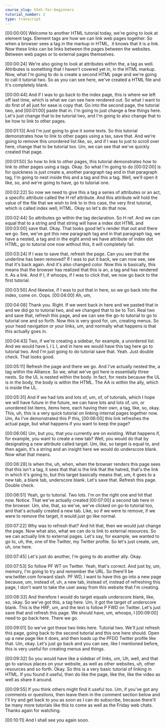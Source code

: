 ```yaml
---
course_slug: html-for-beginners
tutorial_number: 2
type: transcript
---
```

[00:00:00] Welcome to another HTML tutorial today, we're going to look at element tags. Element tags are how we can link web pages together. So when a browser sees a tag in the markup in HTML,  it knows that it is a link. Now these links can be links between the pages between the websites. Between web pages or to external pages themselves.

[00:00:24] We're also going to look at attributes within the, a tag as well. Attributes is something that I haven't covered yet in, in the HTML markup. Now, what I'm going to do is create a second HTML page and we're going to call it tutorial two. So as you can see here, we've created a HTML file and it's completely blank.

[00:00:44] And if I was to go back to the index page, this is where we left off last time, which is what we can see here rendered out. So what I want to do first of all just for ease is copy that. Go into the second page, the tutorial two, and [00:01:00] paste that in. I'm going to just change a few things here. Let's just change that to be tutorial two, and I'm going to also change that to be how to link to other pages.

[00:01:13] And I'm just going to give it some texts. So this tutorial demonstrates how to link to other pages using a tax, save that. And we're going to remove this unordered list like, so, and if I was to just to scroll over here, change that to be tutorial too. Um, we can see that we've quickly created that page.

[00:01:50] So how to link to other pages, this tutorial demonstrates how to link to other pages using a tags. Okay. So what I'm going to do [00:02:00] is for quickness is just create a, another paragraph tag and in that paragraph tag, I'm going to nest inside this and a tag and this a tag. Well, we'll open it like, so, and we're going to have, go to tutorial one.

[00:02:22] So now we need to give this a tag a series of attributes or an act, a specific attribute called the H ref attribute. And this attribute will hold the value of the file that we wish to link to in this case, the very first tutorial, which is called index well, HTML. Okay so let's do that now.

[00:02:44] So attributes go within the tag declaration. So H ref. And we can equal that to a string and that string will have a index dot HTML and [00:03:00] save that. Okay. That looks good let's render that out and there we go. See, we've got this new paragraph tag and in that paragraph tag, we have a nested, a tag and in the eight annd we have attribute of index dot HTML, go to tutorial one now without this, it will completely fail.

[00:03:24] If I was to save that, refresh the page. Can you see that the underline has been removed? If I was to put it back, we can now see, see that it's back again. And it's also changed color. Now this is basically, this means that the browser has realized that this is an, a tag and has rendered it. As a link. And if I, if whoops, if I was to click that, we now go back to the first tutorial.

[00:03:50] And likewise, if I was to put that in here, so we go back into the index, come on. Oops. [00:04:00] Ah, um,

[00:04:08] Thank you. Right. If we went back in here and we pasted that in and we did go to tutorial two, and we changed that to be to Tori. Real two and save that, refresh this page, and we can see the go-to tutorial to go to tutorial one and so forth. Now this is very good for, um, creating menus. So your head navigation or your links, um, and normally what happens is that this actually goes in.

[00:04:43] Two, if we're creating a sidebar, for example, a unordered list. And we would have L I L I, and in here we would have this tag here go to tutorial two. And I'm just going to do tutorial save that. Yeah. Just double check. That looks good.

[00:05:11] Refresh the page and there we go. And I've actually nested the, a tag within the Alliance. So we, what we've got here is essentially three nests. So the UL is nested within the body. In fact, for nests because the UL is in the body, the body is within the HTML. The AA is within the ally, which is inside the UL.

[00:05:31] And if we had lots and lots of, um, of, of tutorials, which I hope we will have future in the future, we can have lots and lots of, um, or unordered list items, items here, each having their own, a tag, like, so, okay. This, uh, this is a very quick tutorial on linking internal pages together now. Um, As I've demonstrated this P this, [00:06:00] this link refreshes the actual page, but what happens if you want to keep the page?

[00:06:06] Um, but you, that you currently are on existing. What happens if, for example, you want to create a new tab? Well, you would do that by designating a new attribute called target. Um, like, so target is equal to, and then again, it's a string and an insight here we would do underscore blank. Now what that means.

[00:06:28] Is when the, uh, when, when the browser renders this page sees that this isn't a tag, it sees that that is the link that the hatred, that's the link in which it's going to, but this target basically means that, um, it goes to a new tab, a blank tab, underscore blank. Let's save that. Refresh this page. Double check.

[00:06:51] Yeah, go to tutorial. Two lots. I'm on the right one and hit that now. Notice. That we've actually created [00:07:00] a second tab here in the browser. Um, she, that, so we've, we've clicked on go-to tutorial too, and that's actually created a new tab. Like, so if we were to remove, if we were to remove the target, it would just go like normal.

[00:07:22] Why was to refresh that? And hit that, then we would just change the page. Now what also, what we can do is link to external resources. So we can actually link to external pages. Let's say, for example, we wanted to go to, uh, the, one of the Twitter, my Twitter profile. So let's just create, um, uh, one here.

[00:07:45] Let's just do another, I'm going to do another ally. Okay.

[00:07:53] So follow PF WT on Twitter. Yeah, that's correct. And just by, um, memory, I'm going to try and remember the URL. So there'll be ww.twitter.com forward slash. PF WD, I want to have this go into a new page because, um, instead of, uh, a new tab, instead of, instead of refreshing this page, I don't want to take the user away from this website that I'm creating.

[00:08:33] And therefore I would do target equals underscore blank, like, so, okay. So we've got this, a tag here. Um, it got the target of underscore blank. This is the HRF, um, and the text is follow P FWD on Twitter. Let's just save that and refresh this page. We should have, um, whoops, I [00:09:00] need to go back here. There we go.

[00:09:01] So we've got these two links here. Tutorial two. We'll just refresh this page, going back to the second tutorial and this one here should. Open up a new page like it does, and then loads up the PFDD Twitter profile like that. Um, okay. Let's just go back and you can see, like I mentioned before, this is very useful for creating menus and things.

[00:09:32] So you would have like a sidebar of links, um, Uh, well, and that go to various places on your website, as well as other websites, uh, other resources and so forth. Okay. So this is a very basic tutorial of linking in HTML. If you found it useful, then do like the page, like the, like the video as well as share it around.

[00:09:55] If you think others might find it useful too. Um, if you've got any comments or questions, then leave them in the comment section below and I'll try and get back to you as soon as I can do subscribe, because there'll be many more tutorials like this to come as well as the Friday web chats. Thanks again for watching.

[00:10:11] And I shall see you again soon.
